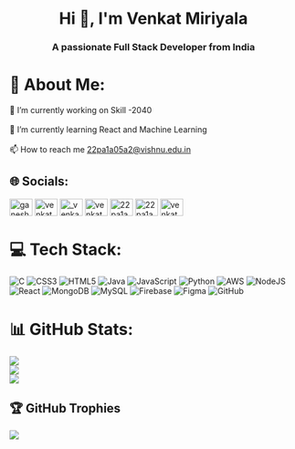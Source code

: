 <h1 align="center">Hi 👋, I'm Venkat Miriyala</h1>
<h3 align="center">A passionate Full Stack Developer from India</h3>

# 💫 About Me:
🔭 I’m currently working on Skill -2040<br><br>🌱 I’m currently learning React and Machine Learning<br><br>📫 How to reach me 22pa1a05a2@vishnu.edu.in


## 🌐 Socials:
<p align="left">
<a href="https://linkedin.com/in/ganesh-satya-lakshmi-venkat-miriyala-520832281" target="blank"><img align="center" src="https://raw.githubusercontent.com/rahuldkjain/github-profile-readme-generator/master/src/images/icons/Social/linked-in-alt.svg" alt="ganesh-satya-lakshmi-venkat-miriyala-520832281" height="30" width="40" /></a>
<a href="https://kaggle.com/venkatmiriyala19" target="blank"><img align="center" src="https://raw.githubusercontent.com/rahuldkjain/github-profile-readme-generator/master/src/images/icons/Social/kaggle.svg" alt="venkatmiriyala19" height="30" width="40" /></a>
<a href="https://instagram.com/_venkat._.here_" target="blank"><img align="center" src="https://raw.githubusercontent.com/rahuldkjain/github-profile-readme-generator/master/src/images/icons/Social/instagram.svg" alt="_venkat._.here_" height="30" width="40" /></a>
<a href="https://www.youtube.com/c/venkatvitb" target="blank"><img align="center" src="https://raw.githubusercontent.com/rahuldkjain/github-profile-readme-generator/master/src/images/icons/Social/youtube.svg" alt="venkatvitb" height="30" width="40" /></a>
<a href="https://www.hackerrank.com/22pa1a05a2" target="blank"><img align="center" src="https://raw.githubusercontent.com/rahuldkjain/github-profile-readme-generator/master/src/images/icons/Social/hackerrank.svg" alt="22pa1a05a2" height="30" width="40" /></a>
<a href="https://www.leetcode.com/22pa1a05a2" target="blank"><img align="center" src="https://raw.githubusercontent.com/rahuldkjain/github-profile-readme-generator/master/src/images/icons/Social/leet-code.svg" alt="22pa1a05a2" height="30" width="40" /></a>
<a href="https://auth.geeksforgeeks.org/user/venkatmiriyala" target="blank"><img align="center" src="https://raw.githubusercontent.com/rahuldkjain/github-profile-readme-generator/master/src/images/icons/Social/geeks-for-geeks.svg" alt="venkatmiriyala" height="30" width="40" /></a>
</p>

# 💻 Tech Stack:
![C](https://img.shields.io/badge/c-%2300599C.svg?style=for-the-badge&logo=c&logoColor=white) ![CSS3](https://img.shields.io/badge/css3-%231572B6.svg?style=for-the-badge&logo=css3&logoColor=white) ![HTML5](https://img.shields.io/badge/html5-%23E34F26.svg?style=for-the-badge&logo=html5&logoColor=white) ![Java](https://img.shields.io/badge/java-%23ED8B00.svg?style=for-the-badge&logo=openjdk&logoColor=white) ![JavaScript](https://img.shields.io/badge/javascript-%23323330.svg?style=for-the-badge&logo=javascript&logoColor=%23F7DF1E) ![Python](https://img.shields.io/badge/python-3670A0?style=for-the-badge&logo=python&logoColor=ffdd54) ![AWS](https://img.shields.io/badge/AWS-%23FF9900.svg?style=for-the-badge&logo=amazon-aws&logoColor=white) ![NodeJS](https://img.shields.io/badge/node.js-6DA55F?style=for-the-badge&logo=node.js&logoColor=white) ![React](https://img.shields.io/badge/react-%2320232a.svg?style=for-the-badge&logo=react&logoColor=%2361DAFB) ![MongoDB](https://img.shields.io/badge/MongoDB-%234ea94b.svg?style=for-the-badge&logo=mongodb&logoColor=white) ![MySQL](https://img.shields.io/badge/mysql-4479A1.svg?style=for-the-badge&logo=mysql&logoColor=white) ![Firebase](https://img.shields.io/badge/firebase-a08021?style=for-the-badge&logo=firebase&logoColor=ffcd34) ![Figma](https://img.shields.io/badge/figma-%23F24E1E.svg?style=for-the-badge&logo=figma&logoColor=white) ![GitHub](https://img.shields.io/badge/github-%23121011.svg?style=for-the-badge&logo=github&logoColor=white)
# 📊 GitHub Stats:
![](https://github-readme-stats.vercel.app/api?username=venkatmiriyala19&theme=dark&hide_border=false&include_all_commits=false&count_private=false)<br/>
![](https://github-readme-streak-stats.herokuapp.com/?user=venkatmiriyala19&theme=dark&hide_border=false)<br/>
![](https://github-readme-stats.vercel.app/api/top-langs/?username=venkatmiriyala19&theme=dark&hide_border=false&include_all_commits=false&count_private=false&layout=compact)

## 🏆 GitHub Trophies
![](https://github-profile-trophy.vercel.app/?username=venkatmiriyala19&theme=radical&no-frame=false&no-bg=true&margin-w=4)

<!--### ✍️ Random Dev Quote
![](https://quotes-github-readme.vercel.app/api?type=horizontal&theme=radical)

### 😂 Random Dev Meme
<img src='https://memer-new.vercel.app/' style="height: 400px;"/>

---
[![](https://visitcount.itsvg.in/api?id=venkatmiriyala19&icon=0&color=0)](https://visitcount.itsvg.in)

<!-- Proudly created with GPRM ( https://gprm.itsvg.in ) -->
